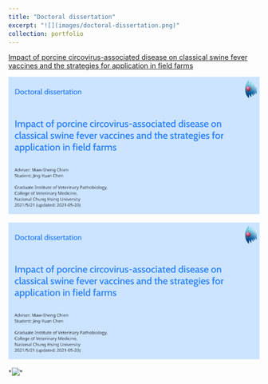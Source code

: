 ```yaml
---
title: "Doctoral dissertation"
excerpt: "![](images/doctoral-dissertation.png)"
collection: portfolio
---
```


[Impact of porcine circovirus-associated disease on classical swine fever vaccines and the strategies for application in field farms](https://lazyliondog.github.io/phddissertation/)

![pic](/images/doctoral-dissertation.png)

[![](images/doctoral-dissertation.png)](https://lazyliondog.github.io/phddissertation/)

"[![](../../images/portfolio/doctoral-dissertation.png)](https://lazyliondog.github.io/phddissertation/)"
